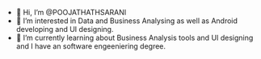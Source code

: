- 👋 Hi, I’m @POOJATHATHSARANI
- 👀 I’m interested in Data and Business Analysing as well as Android developing and UI designing.
- 🌱 I’m currently learning about Business Analysis tools and UI designing and I have an software engeeniering degree.
<!---
POOJATHATHSARANI/POOJATHATHSARANI is a ✨ special ✨ repository because its `README.md` (this file) appears on your GitHub profile.
You can click the Preview link to take a look at your changes.
--->

